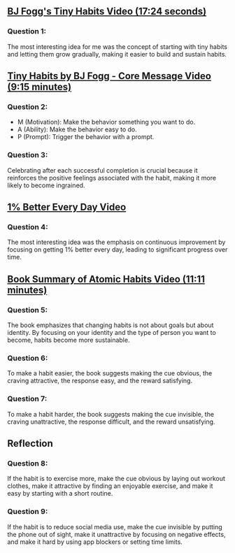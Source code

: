 ## [BJ Fogg's Tiny Habits Video (17:24 seconds)](https://www.youtube.com/watch?v=AdKUJxjn-R8)
### Question 1: 
The most interesting idea for me was the concept of starting with tiny habits and letting them grow gradually, making it easier to build and sustain habits.

## [Tiny Habits by BJ Fogg - Core Message Video (9:15 minutes)](https://www.youtube.com/watch?v=S_8e-6ZHKLs)
### Question 2:

- M (Motivation): Make the behavior something you want to do.
- A (Ability): Make the behavior easy to do.
- P (Prompt): Trigger the behavior with a prompt.
### Question 3:
 Celebrating after each successful completion is crucial because it reinforces the positive feelings associated with the habit, making it more likely to become ingrained.

## [ 1% Better Every Day Video](https://www.youtube.com/watch?v=mNeXuCYiE0U)
### Question 4: 
The most interesting idea was the emphasis on continuous improvement by focusing on getting 1% better every day, leading to significant progress over time.

## [Book Summary of Atomic Habits Video (11:11 minutes)]( https://www.youtube.com/watch?v=YT7tQzmGRLA)
### Question 5:
 The book emphasizes that changing habits is not about goals but about identity. By focusing on your identity and the type of person you want to become, habits become more sustainable.

### Question 6:
 To make a habit easier, the book suggests making the cue obvious, the craving attractive, the response easy, and the reward satisfying.

### Question 7:
 To make a habit harder, the book suggests making the cue invisible, the craving unattractive, the response difficult, and the reward unsatisfying.

## Reflection
### Question 8:
 If the habit is to exercise more, make the cue obvious by laying out workout clothes, make it attractive by finding an enjoyable exercise, and make it easy by starting with a short routine.

### Question 9:
 If the habit is to reduce social media use, make the cue invisible by putting the phone out of sight, make it unattractive by focusing on negative effects, and make it hard by using app blockers or setting time limits.
